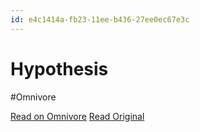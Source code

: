 ```yaml
---
id: e4c1414a-fb23-11ee-b436-27ee0ec67e3c
---
```


# Hypothesis
#Omnivore

[Read on Omnivore](https://omnivore.app/me/hypothesis-18ee1bc724a)
[Read Original](https://hypothes.is/a/cDHpIPsdEe6F6XfYOXeO6A)

